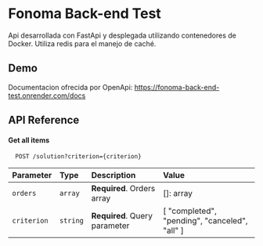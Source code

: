 
# Fonoma Back-end Test

Api desarrollada con FastApi y desplegada utilizando contenedores de Docker. Utiliza redis para el manejo de caché.





## Demo

Documentacion ofrecida por OpenApi:
https://fonoma-back-end-test.onrender.com/docs

## API Reference

#### Get all items

```http
  POST /solution?criterion={criterion}
```

| Parameter | Type     | Description                | Value       |
| :-------- | :------- | :------------------------- | :-----------|
| `orders` | `array` | **Required**. Orders array | []: array
| `criterion` | `string` | **Required**. Query parameter | [ "completed", "pending", "canceled", "all" ]



